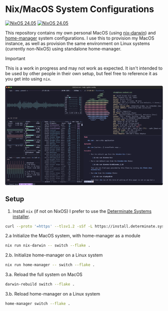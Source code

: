 # Nix/MacOS System Configurations

[![NixOS 24.05](https://img.shields.io/badge/NixOS-24.05-blue.svg?style=flat-square&logo=NixOS&logoColor=white)](https://nixos.org)
[![NixOS 24.05](https://img.shields.io/badge/nixpkgs-24.05-blue.svg?style=flat-square&logo=NixOS&logoColor=white)](https://github.com/NixOS/nixpkgs)

This repository contains my own personal MacOS (using
[nix-darwin](https://github.com/LnL7/nix-darwin)) and
[home-manager](https://github.com/nix-community/home-manager) system
configurations. I use this to provision my MacOS instance, as well as provision
the same environment on Linux systems (currently non-NixOS) using standalone
home-manager.

> [!IMPORTANT]
> This is a work in progress and may not work as expected. It isn't
> intended to be used by other people in their own setup, but feel free to
> reference it as you get into using `nix`.

![MacOS](./assets/darwin-wezterm.png)

## Setup

1. Install `nix` (if not on NixOS) I prefer to use the [Determinate Systems
installer](https://github.com/DeterminateSystems/nix-installer).

```sh
curl --proto '=https' --tlsv1.2 -sSf -L https://install.determinate.systems/nix | sh -s -- install
```

2.a Initialize the MacOS system, with home-manager as a module

```sh
nix run nix-darwin -- switch --flake .
```

2.b. Initialize home-manager on a Linux system

```sh
nix run home-manager -- switch --flake .
```

3.a. Reload the full system on MacOS

```sh
darwin-rebuild switch --flake .
```

3.b. Reload home-manager on a Linux system

```sh
home-manager switch --flake .
```

